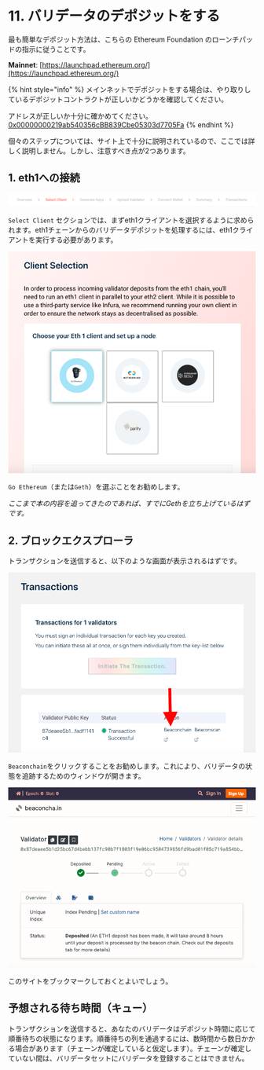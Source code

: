 # 11. バリデータのデポジットをする

最も簡単なデポジット方法は、こちらの Ethereum Foundation のローンチパッドの指示に従うことです。

**Mainnet**: [https://launchpad.ethereum.org/](https://launchpad.ethereum.org/)

{% hint style="info" %}
メインネットでデポジットをする場合は、やり取りしているデポジットコントラクトが正しいかどうかを確認してください。

アドレスが正しいか十分に確かめてください。[0x00000000219ab540356cBB839Cbe05303d7705Fa](https://etherscan.io/address/0x00000000219ab540356cBB839Cbe05303d7705Fa)
{% endhint %}

個々のステップについては、サイト上で十分に説明されているので、ここでは詳しく説明しません。しかし、注意すべき点が2つあります。

## 1. eth1への接続

![](../.gitbook/assets/11-1.png)

`Select Client` セクションでは、まずeth1クライアントを選択するように求められます。eth1チェーンからのバリデータデポジットを処理するには、eth1クライアントを実行する必要があります。

![](../.gitbook/assets/11-1-2.png)

`Go Ethereum`（または`Geth`）を選ぶことをお勧めします。

_ここまで本の内容を追ってきたのであれば、すでにGethを立ち上げているはずです。_

## 2. ブロックエクスプローラ

トランザクションを送信すると、以下のような画面が表示されるはずです。

![](../.gitbook/assets/11-2.png)

`Beaconchain`をクリックすることをお勧めします。これにより、バリデータの状態を追跡するためのウィンドウが開きます。

![](../.gitbook/assets/11-2-2.png)

このサイトをブックマークしておくとよいでしょう。

## 予想される待ち時間（キュー）

トランザクションを送信すると、あなたのバリデータはデポジット時間に応じて順番待ちの状態になります。順番待ちの列を通過するには、数時間から数日かかる場合があります（チェーンが確定していると仮定します）。チェーンが確定していない間は、バリデータセットにバリデータを登録することはできません。

